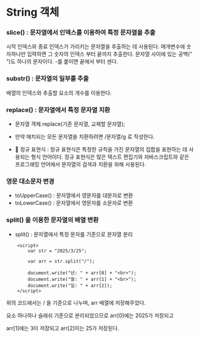 # String 객체 
### slice() : 문자열에서 인덱스를 이용하여 특정 문자열을 추출
시작 인덱스와 종료 인덱스가 가리키는 문자열을 추출하는 데 사용된다.
매개변수에 숫자하나만 입력하면 그 숫자의 인덱스 부터 끝까지 추출한다.
문자열 사이에 있는 공백(" ")도 하나의 문자이다.
-를 붙이면 끝에서 부터 센다.

### substr() : 문자열의 일부를 추출
배열의 인덱스와 추출할 요소의 개수를 이용한다.

### replace() :  문자열에서 특정 문자열 치환
- 문자열 객체.replace(기존 문자열, 교체할 문자열);
- 만약 매치되는 모든 문자열을 치환하려면 /문자열/g 로 작성한다.

- 🧐 정규 표현식 :
정규 표현식은 특정한 규칙을 가진 문자열의 집합을 표현하는 데 사용되는 형식 언어이다. 정규 표현식은 많은 텍스트 편집기와 자바스크립트와 같은 프로그래밍 언어에서 문자열의 검색과 치환을 위해 사용된다.
  
### 영문 대소문자 변경
- toUpperCase() : 문자열에서 영문자를 대문자로 변환
- toLowerCase() : 문자열에서 영문자를 소문자로 변환
  
### split() 을 이용한 문자열의 배열 변환
- split() : 문자열에서 특정 문자를 기준으로 문자열 분리
~~~
    <script>
        var str = "2025/3/25";

        var arr = str.split("/");

        document.write("년: " + arr[0] + "<br>");
        document.write("월: " + arr[1] + "<br>");
        document.write("일: " + arr[2]);
    </script>
~~~
위의 코드에서는 / 을 기준으로 나누며, arr 배열에 저장해주었다.

요소 하나하나 슬래쉬 기준으로 분리되었으므로 arr[0]에는 2025가 저장되고

arr[1]에는 3이 저장되고 arr[2]이는 25가 저장된다.